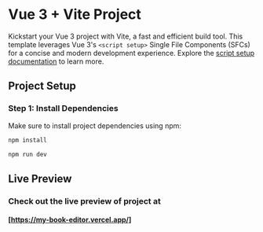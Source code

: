 # Vue 3 + Vite Project

Kickstart your Vue 3 project with Vite, a fast and efficient build tool. This template leverages Vue 3's `<script setup>` Single File Components (SFCs) for a concise and modern development experience. Explore the [script setup documentation](https://v3.vuejs.org/api/sfc-script-setup.html#sfc-script-setup) to learn more.

## Project Setup

### Step 1: Install Dependencies

Make sure to install project dependencies using npm:

```bash
npm install

npm run dev

```

## Live Preview
### Check out the live preview of project at 
#### [https://my-book-editor.vercel.app/]

